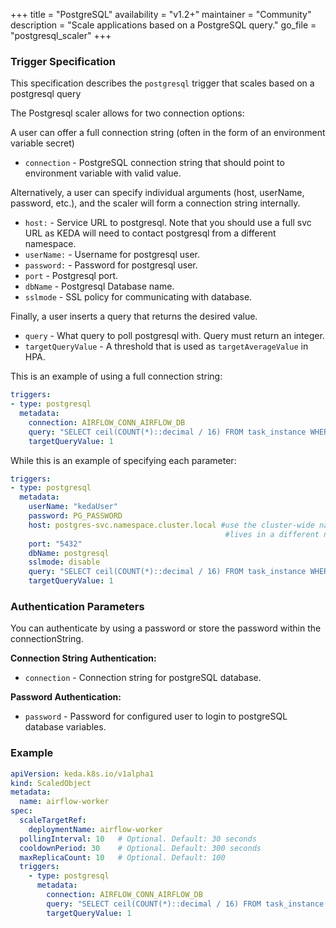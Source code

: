 +++
title = "PostgreSQL"
availability = "v1.2+"
maintainer = "Community"
description = "Scale applications based on a PostgreSQL query."
go_file = "postgresql_scaler"
+++

### Trigger Specification

This specification describes the `postgresql` trigger that scales based on a postgresql query

The Postgresql scaler allows for two connection options:

A user can offer a full connection string
(often in the form of an environment variable secret)

- `connection` - PostgreSQL connection string that should point to environment variable with valid value.

Alternatively, a user can specify individual
arguments (host, userName, password, etc.), and the scaler will form a connection string
internally.

- `host:` - Service URL to postgresql. Note that you should use a full svc URL as KEDA will need to contact postgresql from a different namespace.
- `userName:` - Username for postgresql user.
- `password:` - Password for postgresql user.
- `port` - Postgresql port.
- `dbName` - Postgresql Database name.
- `sslmode` - SSL policy for communicating with database.

Finally, a user inserts a query that returns the desired value.

- `query` - What query to poll postgresql with. Query must return an integer.
- `targetQueryValue` - A threshold that is used as `targetAverageValue` in HPA.

This is an example of using a full connection string:

```yaml
triggers:
- type: postgresql
  metadata:
    connection: AIRFLOW_CONN_AIRFLOW_DB
    query: "SELECT ceil(COUNT(*)::decimal / 16) FROM task_instance WHERE state='running' OR state='queued'"
    targetQueryValue: 1
```

While this is an example of specifying each parameter:

```yaml
triggers:
- type: postgresql
  metadata:
    userName: "kedaUser"
    password: PG_PASSWORD
    host: postgres-svc.namespace.cluster.local #use the cluster-wide namespace as KEDA
                                                #lives in a different namespace from your postgres
    port: "5432"
    dbName: postgresql
    sslmode: disable
    query: "SELECT ceil(COUNT(*)::decimal / 16) FROM task_instance WHERE state='running' OR state='queued'"
    targetQueryValue: 1
```

### Authentication Parameters

You can authenticate by using a password or store the password within the connectionString.

**Connection String Authentication:**

- `connection` - Connection string for postgreSQL database.

**Password Authentication:**

- `password` - Password for configured user to login to postgreSQL database variables.

### Example

```yaml
apiVersion: keda.k8s.io/v1alpha1
kind: ScaledObject
metadata:
  name: airflow-worker
spec:
  scaleTargetRef:
    deploymentName: airflow-worker
  pollingInterval: 10   # Optional. Default: 30 seconds
  cooldownPeriod: 30    # Optional. Default: 300 seconds
  maxReplicaCount: 10   # Optional. Default: 100
  triggers:
    - type: postgresql
      metadata:
        connection: AIRFLOW_CONN_AIRFLOW_DB
        query: "SELECT ceil(COUNT(*)::decimal / 16) FROM task_instance WHERE state='running' OR state='queued'"
        targetQueryValue: 1
```
